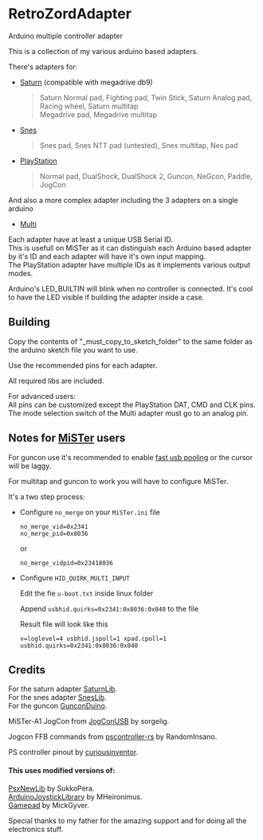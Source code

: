 # RetroZordAdapter
Arduino multiple controller adapter

This is a collection of my various arduino based adapters.

There's adapters for: <br/>
- [Saturn](Saturn/) (compatible with megadrive db9)
  > Saturn Normal pad, Fighting pad, Twin Stick,
  Saturn Analog pad, Racing wheel,
  Saturn multitap <br/>
  Megadrive pad,
  Megadrive multitap
- [Snes](SNES/) <br/>
  > Snes pad,
  Snes NTT pad (untested),
  Snes multitap,
  Nes pad
  
- [PlayStation](PlayStation/) <br/>
  > Normal pad,
  DualShock,
  DualShock 2,
  Guncon,
  NeGcon,
  Paddle,
  JogCon

And also a more complex adapter including the 3 adapters on a single arduino
- [Multi](Multi/)

Each adapter have at least a unique USB Serial ID.<br>
This is usefull on MiSTer as it can distinguish each Arduino based adapter by it's ID and each adapter will have it's own input mapping.<br/>
The PlayStation adapter have multiple IDs as it implements various output modes.

Arduino's LED_BUILTIN will blink when no controller is connected. It's cool to have the LED visible if building the adapter inside a case.

## Building
Copy the contents of "_must_copy_to_sketch_folder" to the same folder as the arduino sketch file you want to use.

Use the recommended pins for each adapter.

All required libs are included.

For advanced users:<br/>
All pins can be customized except the PlayStation DAT, CMD and CLK pins.<br/>
The mode selection switch of the Multi adapter must go to an analog pin.

## Notes for [MiSTer](https://github.com/MiSTer-devel/Main_MiSTer/wiki) users
For guncon use it's recommended to enable [fast usb pooling](https://github.com/MiSTer-devel/Main_MiSTer/wiki/Lag-Explained#input-lag) or the cursor will be laggy.

For multitap and guncon to work you will have to configure MiSTer.

It's a two step process:

- Configure `no_merge` on your `MiSTer.ini` file

  `no_merge_vid=0x2341`<br/>
  `no_merge_pid=0x8036 `
  
  or
  
  `no_merge_vidpid=0x23418036`

- Configure `HID_QUIRK_MULTI_INPUT`

  Edit the fie `u-boot.txt` inside linux folder

  Append `usbhid.quirks=0x2341:0x8036:0x040` to the file

  Result file will look like this

  `v=loglevel=4 usbhid.jspoll=1 xpad.cpoll=1 usbhid.quirks=0x2341:0x8036:0x040`


## Credits

For the saturn adapter [SaturnLib](https://github.com/sonik-br/SaturnLib).<br/>
For the snes adapter [SnesLib](https://github.com/sonik-br/SnesLib).<br/>
For the guncon [GunconDuino](https://github.com/sonik-br/GunconDuino).<br/>

MiSTer-A1 JogCon from [JogConUSB](https://github.com/MiSTer-devel/Retro-Controllers-USB-MiSTer/tree/master/JogConUSB) by sorgelig.

Jogcon FFB commands from [pscontroller-rs](https://github.com/RandomInsano/pscontroller-rs) by RandomInsano.

PS controller pinout by [curiousinventor](https://store.curiousinventor.com/guides/PS2).

#### This uses modified versions of:

[PsxNewLib](https://github.com/SukkoPera/PsxNewLib) by SukkoPera.<br/>
[ArduinoJoystickLibrary](https://github.com/MHeironimus/ArduinoJoystickLibrary) by MHeironimus.<br/>
[Gamepad](https://github.com/MickGyver/DaemonBite-Retro-Controllers-USB) by MickGyver.<br/>

Special thanks to my father for the amazing support and for doing all the electronics stuff.
